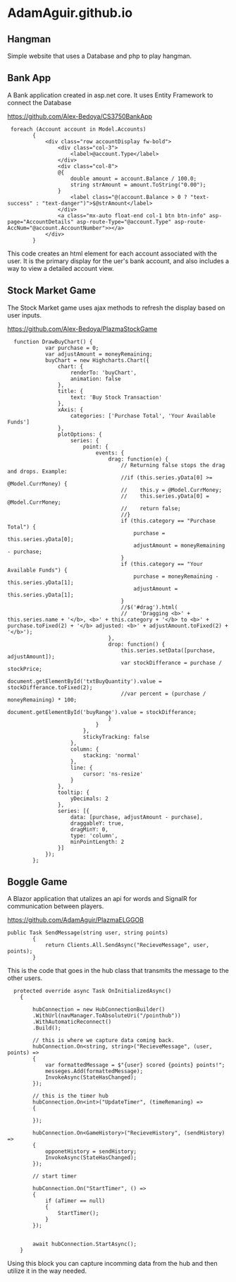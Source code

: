 # AdamAguir.github.io

## Hangman

Simple website that uses a Database and php to play hangman.

## Bank App

A Bank application created in asp.net core. It uses Entity Framework to connect the Database

https://github.com/Alex-Bedoya/CS3750BankApp

````
 foreach (Account account in Model.Accounts)
        {
            <div class="row accountDisplay fw-bold">
                <div class="col-3">
                    <label>@account.Type</label>
                </div>
                <div class="col-8">
                @{
                    double amount = account.Balance / 100.0;
                    string strAmount = amount.ToString("0.00");
                }
                    <label class="@(account.Balance > 0 ? "text-success" : "text-danger")">$@strAmount</label>
                </div>
                <a class="mx-auto float-end col-1 btn btn-info" asp-page="AccountDetails" asp-route-Type="@account.Type" asp-route-AccNum="@account.AccountNumber">></a>
            </div>
        }
````

This code creates an html element for each account associated with the user. It is the primary display for the uer's bank account, and also includes a way to view a detailed account view.

## Stock Market Game

The Stock Market game uses ajax methods to refresh the display based on user inputs.

https://github.com/Alex-Bedoya/PlazmaStockGame

````
  function DrawBuyChart() {
            var purchase = 0;
            var adjustAmount = moneyRemaining;
            buyChart = new Highcharts.Chart({
                chart: {
                    renderTo: 'buyChart',
                    animation: false
                },
                title: {
                    text: 'Buy Stock Transaction'
                },
                xAxis: {
                    categories: ['Purchase Total', 'Your Available Funds']
                },
                plotOptions: {
                    series: {
                        point: {
                            events: {
                                drag: function(e) {
                                    // Returning false stops the drag and drops. Example:
                                    //if (this.series.yData[0] >= @Model.CurrMoney) {
                                    //    this.y = @Model.CurrMoney;
                                    //    this.series.yData[0] = @Model.CurrMoney;
                                    //    return false;
                                    //}
                                    if (this.category == "Purchase Total") {
                                        purchase = this.series.yData[0];
                                        adjustAmount = moneyRemaining - purchase;
                                    }
                                    if (this.category == "Your Available Funds") {
                                        purchase = moneyRemaining - this.series.yData[1];
                                        adjustAmount = this.series.yData[1];
                                    }
                                    //$('#drag').html(
                                    //    'Dragging <b>' + this.series.name + '</b>, <b>' + this.category + '</b> to <b>' + purchase.toFixed(2) + '</b> adjusted: <b>' + adjustAmount.toFixed(2) + '</b>');
                                },
                                drop: function() {
                                    this.series.setData([purchase, adjustAmount]);
                                    var stockDifferance = purchase / stockPrice;
                                    document.getElementById('txtBuyQuantity').value = stockDifferance.toFixed(2);
                                    //var percent = (purchase / moneyRemaining) * 100;
                                    document.getElementById('buyRange').value = stockDifferance;
                                }
                            }
                        },
                        stickyTracking: false
                    },
                    column: {
                        stacking: 'normal'
                    },
                    line: {
                        cursor: 'ns-resize'
                    }
                },
                tooltip: {
                    yDecimals: 2
                },
                series: [{
                    data: [purchase, adjustAmount - purchase],
                    draggableY: true,
                    dragMinY: 0,
                    type: 'column',
                    minPointLength: 2
                }]
            });
        };

````

## Boggle Game

A Blazor application that utalizes an api for words and SignalR for communication between players.

https://github.com/AdamAguir/PlazmaELGGOB

````
public Task SendMessage(string user, string points)
        {
            return Clients.All.SendAsync("RecieveMessage", user, points);
        }
````

This is the code that goes in the hub class that transmits the message to the other users.

````
  protected override async Task OnInitializedAsync()
    {

        hubConnection = new HubConnectionBuilder()
        .WithUrl(navManager.ToAbsoluteUri("/pointhub"))
        .WithAutomaticReconnect()
        .Build();

        // this is where we capture data coming back.
        hubConnection.On<string, string>("RecieveMessage", (user, points) =>
        {
            var formattedMessage = $"{user} scored {points} points!";
            messeges.Add(formattedMessage);
            InvokeAsync(StateHasChanged);
        });

        // this is the timer hub
        hubConnection.On<int>("UpdateTimer", (timeRemaning) =>
        {

        });

        hubConnection.On<GameHistory>("RecieveHistory", (sendHistory) =>
        {
            opponetHistory = sendHistory;
            InvokeAsync(StateHasChanged);
        });

        // start timer

        hubConnection.On("StartTimer", () =>
        {
            if (aTimer == null)
            {
                StartTimer();
            }
        });


        await hubConnection.StartAsync();
    }

````
Using this block you can capture incomming data from the hub and then utilize it in the way needed.
